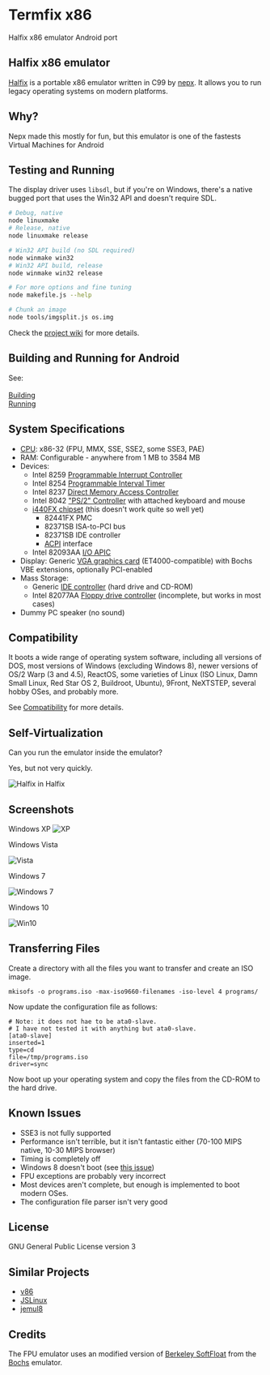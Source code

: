 # Termfix x86

Halfix x86 emulator Android port

## Halfix x86 emulator

[Halfix](https://github.com/nepx/halfix) is a portable x86 emulator written in C99 by [nepx](https://github.com/nepx/). It allows you to run legacy operating systems on modern platforms. 

## Why?

Nepx made this mostly for fun, but this emulator is one of the fastests Virtual Machines for Android

## Testing and Running

The display driver uses `libsdl`, but if you're on Windows, there's a native bugged port that uses the Win32 API and doesn't require SDL. 

```bash
# Debug, native
node linuxmake
# Release, native
node linuxmake release

# Win32 API build (no SDL required)
node winmake win32
# Win32 API build, release
node winmake win32 release

# For more options and fine tuning
node makefile.js --help

# Chunk an image 
node tools/imgsplit.js os.img
```

Check the [project wiki](https://github.com/nepx/halfix/wiki) for more details. 

## Building and Running for Android

See: <br /> <br />
[Building](building.md) <br />
[Running](running.md)

## System Specifications

 - [CPU](https://github.com/nepx/halfix/tree/master/src/cpu): x86-32 (FPU, MMX, SSE, SSE2, some SSE3, PAE)
 - RAM: Configurable - anywhere from 1 MB to 3584 MB
 - Devices:
   - Intel 8259 [Programmable Interrupt Controller](https://github.com/nepx/halfix/blob/master/src/hardware/pic.c)
   - Intel 8254 [Programmable Interval Timer](https://github.com/nepx/halfix/blob/master/src/hardware/pit.c)
   - Intel 8237 [Direct Memory Access Controller](https://github.com/nepx/halfix/blob/master/src/hardware/dma.c)
   - Intel 8042 ["PS/2" Controller](https://github.com/nepx/halfix/blob/master/src/hardware/kbd.c) with attached keyboard and mouse
   - [i440FX chipset](https://github.com/nepx/halfix/blob/master/src/hardware/pci.c) (this doesn't work quite so well yet)
     - 82441FX PMC
     - 82371SB ISA-to-PCI bus
     - 82371SB IDE controller
     - [ACPI](https://github.com/nepx/halfix/blob/master/src/hardware/acpi.c) interface
   - Intel 82093AA [I/O APIC](https://github.com/nepx/halfix/blob/master/src/hardware/ioapic.c)
 - Display: Generic [VGA graphics card](https://github.com/nepx/halfix/blob/master/src/hardware/vga.c) (ET4000-compatible) with Bochs VBE extensions, optionally PCI-enabled
 - Mass Storage: 
   - Generic [IDE controller](https://github.com/nepx/halfix/blob/master/src/hardware/ide.c) (hard drive and CD-ROM) 
   - Intel 82077AA [Floppy drive controller](https://github.com/nepx/halfix/blob/master/src/hardware/fdc.c) (incomplete, but works in most cases)
 - Dummy PC speaker (no sound)

## Compatibility

It boots a wide range of operating system software, including all versions of DOS, most versions of Windows (excluding Windows 8), newer versions of OS/2 Warp (3 and 4.5), ReactOS, some varieties of Linux (ISO Linux, Damn Small Linux, Red Star OS 2, Buildroot, Ubuntu), 9Front, NeXTSTEP, several hobby OSes, and probably more. 

See [Compatibility](https://github.com/nepx/halfix/blob/master/compatibility.md) for more details.

## Self-Virtualization

Can you run the emulator inside the emulator? 

Yes, but not very quickly. 

![Halfix in Halfix](https://github.com/nepx/halfix/raw/master/docs/pics/halfix-in-halfix.png)

## Screenshots
Windows XP
![XP](https://user-images.githubusercontent.com/68371847/116499611-ce260d00-a8d6-11eb-8554-d7c6fd811695.png)

Windows Vista

![Vista](https://github.com/nepx/halfix/raw/master/docs/pics/vista.png)

Windows 7

![Windows 7](https://github.com/nepx/halfix/raw/master/docs/pics/win7.png)

Windows 10

![Win10](https://github.com/nepx/halfix/raw/master/docs/pics/win10.png)

## Transferring Files

Create a directory with all the files you want to transfer and create an ISO image. 

```
mkisofs -o programs.iso -max-iso9660-filenames -iso-level 4 programs/
```

Now update the configuration file as follows:

```
# Note: it does not hae to be ata0-slave. 
# I have not tested it with anything but ata0-slave.
[ata0-slave]
inserted=1
type=cd
file=/tmp/programs.iso
driver=sync
```

Now boot up your operating system and copy the files from the CD-ROM to the hard drive. 

## Known Issues
 - SSE3 is not fully supported
 - Performance isn't terrible, but it isn't fantastic either (70-100 MIPS native, 10-30 MIPS browser)
 - Timing is completely off
 - Windows 8 doesn't boot (see [this issue](https://github.com/nepx/halfix/issues/1))
 - FPU exceptions are probably very incorrect
 - Most devices aren't complete, but enough is implemented to boot modern OSes. 
 - The configuration file parser isn't very good

## License

GNU General Public License version 3

## Similar Projects

 - [v86](https://www.github.com/copy/v86)
 - [JSLinux](http://bellard.org/jslinux/)
 - [jemul8](http://www.github.com/asmblah/jemul8)

## Credits

The FPU emulator uses an modified version of [Berkeley SoftFloat](jhauser.us/arithmetic/SoftFloat.html) from the [Bochs](bochs.sourceforge.net) emulator. 